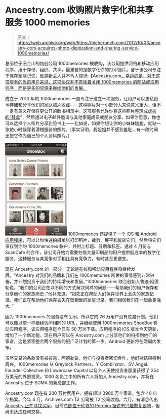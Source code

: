 # Ancestry.com 收购照片数字化和共享服务 1000 memories 

> 原文：<https://web.archive.org/web/https://techcrunch.com/2012/10/03/ancestry-com-acquires-photo-digitization-and-sharing-service-1000memories/>

总部位于旧金山的初创公司 1000memories 被收购，该公司提供网络和移动应用程序，用于存储、组织、共享，最重要的是数字化你的打印照片。鉴于该公司专注于保存家庭记忆，谁是新主人并不令人惊讶:【Ancestry.com[。幸运的是，对于这项服务的当前用户来说，这项协议并不意味着关闭 1000memories 的网站或应用程序，而是更多的资源来继续他们的发展。](https://web.archive.org/web/20230126145438/http://www.crunchbase.com/company/ancestry-com)

成立于 2010 年的 1000memories 一直专注于建立一项服务，让用户可以更私密地存储和分享他们的家庭照片收藏——这种照片对一小部分人来说意义重大，但不一定有意义存储在更公开的脸书相册中。这项服务允许你将这些照片[整理成虚拟的“鞋盒](https://web.archive.org/web/20230126145438/https://techcrunch.com/2012/04/03/1000memories-introduces-shoeboxes-for-more-private-photo-sharing/)”，然后通过电子邮件邀请与其他家庭成员或朋友分享。如果你愿意，你也可以选择个人照片分享到脸书上——比如说，如果你想让你的小妹妹尴尬，就贴一张她小时候穿着滑稽服装的照片。(事实证明，我姐姐并不感到羞耻，有一段时间还把它作为自己的个人资料照片。)

[![](img/bac2f78eaafd6dd8365d6dae7d05d660.png "shoebox-ios") ](https://web.archive.org/web/20230126145438/https://techcrunch.com/2012/05/09/1000memories-brings-its-photo-scanning-shoebox-app-to-android-revamps-iphone-version/shoebox-ios/) 1000memories 还提供了[一个 iOS 和 Android 应用程序](https://web.archive.org/web/20230126145438/https://techcrunch.com/2012/05/09/1000memories-brings-its-photo-scanning-shoebox-app-to-android-revamps-iphone-version/)，可以让你快速拍摄单张打印照片，裁剪、展平和旋转它们，然后将它们保存到你的 1000memories 帐户，并附上标题、日期和标签。通过 4 月份与 ScanCafe 的合作，该公司开始为需要扫描大量印刷品的用户提供低成本的数字化服务，这种服务与其竞争对手相比具有竞争力，有时甚至更便宜。

现在 Ancestry.com 的一部分，无论是在线和移动应用程序将继续发展。“Ancestry 对我们的品牌和我们在 1000memories 所做的事情感到非常兴奋，并计划投资于我们的持续增长和发展，”1000memories 联合创始人鲁迪·阿德勒说。“我们的公司正在以不同的方式解决同样的问题——帮助我们的用户保存和分享他们的家族历史，”他补充道。“祖先正在帮助人们保存世界上丢失的家族记录。我们正在帮助他们保存丢失在壁橱里的家庭记录。我们相信我们在一起会更强大。”

因为 1000memories 的服务没有关闭，所以它的 26 万用户没有过渡计划。他们可以像以前一样继续访问相同的 URL，并继续使用 1000memories ShoeBox 移动应用程序，该应用程序迄今已有 50 万次下载。应用程序的 iOS 版本今天更新，增加了一个新功能，现在用户可以在 Ancestry.com 上分享他们的扫描到他们的家谱。这是紧密整合两个服务的更广泛计划的第一步。Android 更新将在两周内发布。

虽然交易的条款没有被披露，阿德勒说，他们与投资者密切合作，他们对结果感到高兴。1000memories 从 Greylock Partners、Y Combinator、SV Angel、Founder Collective 和 Lowercase Capital 以及个人天使投资者那里获得了 254 万美元的外部投资。1000 名员工中的所有六人将加入 Ancestry.com，并将在 Ancestry 位于 SOMA 的新总部工作。

Ancestry.com 现在有 200 万付费用户，拥有超过 3900 万个家谱，包含 40 亿个档案。今年 4 月，Archives.com T3 公司被 T2 公司收购。六月，有消息传出 [Ancestry 正在寻找买家](https://web.archive.org/web/20230126145438/http://www.bloomberg.com/news/2012-06-05/ancestry-com-said-to-work-with-qatalyst-partners-to-find-buyers.html)，目前[总部位于伦敦的 Permira 据说有兴趣恢复谈判](https://web.archive.org/web/20230126145438/http://www.businessweek.com/news/2012-10-02/ancestry-said-to-seek-higher-price-from-permira-and-tpg)，但尚未达成任何交易。